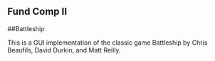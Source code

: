 Fund Comp II
------------

##Battleship

This is a GUI implementation of the classic game Battleship by Chris Beaufils, David Durkin, and Matt Reilly.